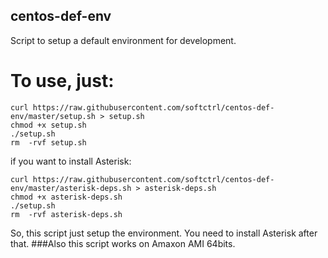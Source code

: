 ## centos-def-env
Script to setup a default environment for development.
# To use, just:

```
curl https://raw.githubusercontent.com/softctrl/centos-def-env/master/setup.sh > setup.sh
chmod +x setup.sh
./setup.sh
rm  -rvf setup.sh
```

if you want to install Asterisk:

```
curl https://raw.githubusercontent.com/softctrl/centos-def-env/master/asterisk-deps.sh > asterisk-deps.sh
chmod +x asterisk-deps.sh
./setup.sh
rm  -rvf asterisk-deps.sh
```
So, this script just setup the environment. You need to install Asterisk after that.
###Also this script works on Amaxon AMI 64bits.
